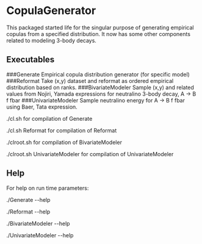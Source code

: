 # CopulaGenerator
This packaged started life for the singular purpose of generating empirical 
copulas from a specified distribution. It now has some other components related 
to modeling 3-body decays.

## Executables
###Generate           Empirical copula distribution generator (for specific model)
###Reformat           Take (x,y) dataset and reformat as ordered empirical distribution based on ranks.
###BivariateModeler   Sample (x,y) and related values from Nojiri, Yamada expressions for neutralino 3-body decay, A -> B f fbar 
###UnivariateModeler  Sample neutralino energy for A -> B f fbar using Baer, Tata expression.

./cl.sh for compilation of Generate

./cl.sh Reformat for compilation of Reformat

./clroot.sh for compilation of BivariateModeler

./clroot.sh UnivariateModeler for compilation of UnivariateModeler


## Help
For help on run time parameters:

./Generate --help

./Reformat --help

./BivariateModeler --help

./UnivariateModeler --help
